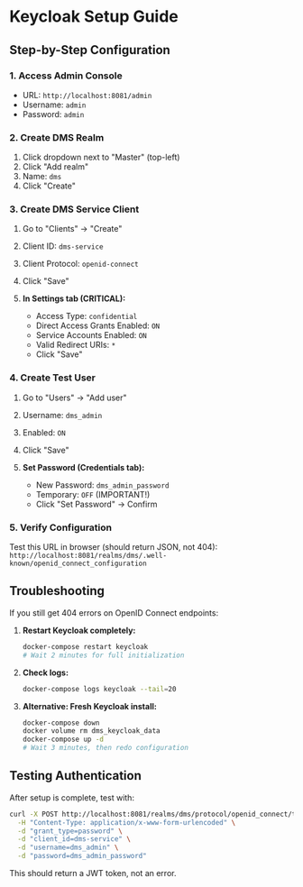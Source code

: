 # Keycloak Setup Guide

## Step-by-Step Configuration

### 1. Access Admin Console
- URL: `http://localhost:8081/admin`
- Username: `admin`
- Password: `admin`

### 2. Create DMS Realm
1. Click dropdown next to "Master" (top-left)
2. Click "Add realm"
3. Name: `dms`
4. Click "Create"

### 3. Create DMS Service Client
1. Go to "Clients" → "Create"
2. Client ID: `dms-service`
3. Client Protocol: `openid-connect`
4. Click "Save"

5. **In Settings tab (CRITICAL):**
   - Access Type: `confidential`
   - Direct Access Grants Enabled: `ON`
   - Service Accounts Enabled: `ON`
   - Valid Redirect URIs: `*`
   - Click "Save"

### 4. Create Test User
1. Go to "Users" → "Add user"
2. Username: `dms_admin`
3. Enabled: `ON`
4. Click "Save"

5. **Set Password (Credentials tab):**
   - New Password: `dms_admin_password`
   - Temporary: `OFF` (IMPORTANT!)
   - Click "Set Password" → Confirm

### 5. Verify Configuration
Test this URL in browser (should return JSON, not 404):
`http://localhost:8081/realms/dms/.well-known/openid_connect_configuration`

## Troubleshooting

If you still get 404 errors on OpenID Connect endpoints:

1. **Restart Keycloak completely:**
   ```bash
   docker-compose restart keycloak
   # Wait 2 minutes for full initialization
   ```

2. **Check logs:**
   ```bash
   docker-compose logs keycloak --tail=20
   ```

3. **Alternative: Fresh Keycloak install:**
   ```bash
   docker-compose down
   docker volume rm dms_keycloak_data
   docker-compose up -d
   # Wait 3 minutes, then redo configuration
   ```

## Testing Authentication

After setup is complete, test with:
```bash
curl -X POST http://localhost:8081/realms/dms/protocol/openid_connect/token \
  -H "Content-Type: application/x-www-form-urlencoded" \
  -d "grant_type=password" \
  -d "client_id=dms-service" \
  -d "username=dms_admin" \
  -d "password=dms_admin_password"
```

This should return a JWT token, not an error. 